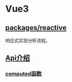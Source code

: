 # Vue3

## [packages/reactive](./details/reactive.core.md)

响应式实现分析流程。

## [Api介绍](./details/apis.md)

### [computed函数](./details/apis.md#computed函数)